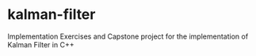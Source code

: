 # kalman-filter
Implementation Exercises and Capstone project for the implementation of Kalman Filter in C++
